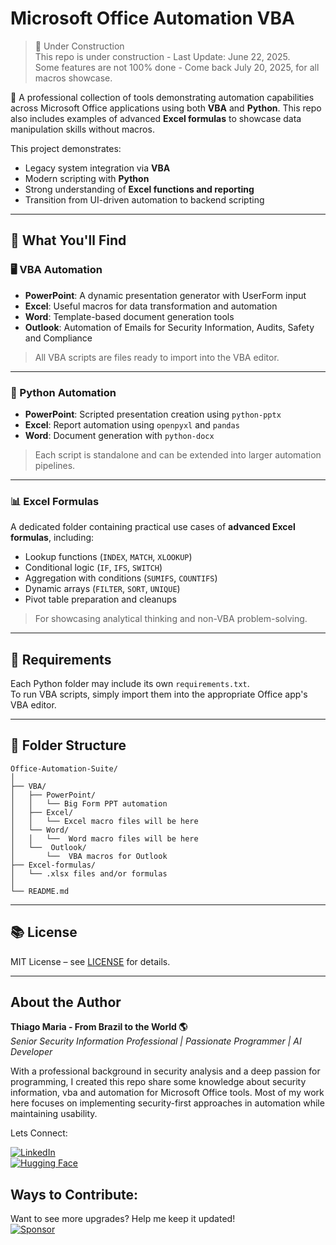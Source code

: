 

# Microsoft Office Automation VBA    
> 🚧 Under Construction  
>  This repo is under construction - Last Update: June 22, 2025.  
> Some features are not 100% done - Come back July 20, 2025, for all macros showcase.

💼 A professional collection of tools demonstrating automation capabilities across Microsoft Office applications using both **VBA** and **Python**. This repo also includes examples of advanced **Excel formulas** to showcase data manipulation skills without macros.  

This project demonstrates:  
- Legacy system integration via **VBA**  
- Modern scripting with **Python**  
- Strong understanding of **Excel functions and reporting**  
- Transition from UI-driven automation to backend scripting  

---

## 🧰 What You'll Find  

### 🖥️ VBA Automation  
- **PowerPoint**: A dynamic presentation generator with UserForm input  
- **Excel**: Useful macros for data transformation and automation  
- **Word**: Template-based document generation tools
- **Outlook**: Automation of Emails for Security Information, Audits, Safety and Compliance
  

> All VBA scripts are files ready to import into the VBA editor.  

---

### 🐍 Python Automation  
- **PowerPoint**: Scripted presentation creation using `python-pptx`  
- **Excel**: Report automation using `openpyxl` and `pandas`  
- **Word**: Document generation with `python-docx`  
  
> Each script is standalone and can be extended into larger automation pipelines.  

---

### 📊 Excel Formulas  
A dedicated folder containing practical use cases of **advanced Excel formulas**, including:  
- Lookup functions (`INDEX`, `MATCH`, `XLOOKUP`)  
- Conditional logic (`IF`, `IFS`, `SWITCH`)  
- Aggregation with conditions (`SUMIFS`, `COUNTIFS`)  
- Dynamic arrays (`FILTER`, `SORT`, `UNIQUE`)  
- Pivot table preparation and cleanups  

> For showcasing analytical thinking and non-VBA problem-solving.  

---

## 📌 Requirements  

Each Python folder may include its own `requirements.txt`.    
To run VBA scripts, simply import them into the appropriate Office app's VBA editor.  

---  

## 📂 Folder Structure  

```
Office-Automation-Suite/
│
├── VBA/
│   ├── PowerPoint/
│   │   └── Big Form PPT automation
│   ├── Excel/
│   │   └── Excel macro files will be here
│   └── Word/
│   │   └──  Word macro files will be here
│   └──  Outlook/
│       └──  VBA macros for Outlook
├── Excel-formulas/
│   └── .xlsx files and/or formulas
│
└── README.md
```

---

## 📚 License  

MIT License – see [LICENSE](LICENSE) for details.  

---

## About the Author   

**Thiago Maria - From Brazil to the World 🌎**  
*Senior Security Information Professional | Passionate Programmer | AI Developer*

With a professional background in security analysis and a deep passion for programming, I created this repo share some knowledge about security information, vba and automation for Microsoft Office tools. Most of my work here focuses on implementing security-first approaches in automation while maintaining usability.

Lets Connect:

[![LinkedIn](https://img.shields.io/badge/LinkedIn-Connect-blue)](https://www.linkedin.com/in/thiago-cequeira-99202239/)  
[![Hugging Face](https://img.shields.io/badge/🤗Hugging_Face-AI_projects-yellow)](https://huggingface.co/ThiSecur)

 
## Ways to Contribute:   
 Want to see more upgrades? Help me keep it updated!    
 [![Sponsor](https://img.shields.io/badge/Sponsor-%E2%9D%A4-red)](https://github.com/sponsors/ThiagoMaria-SecurityIT)
